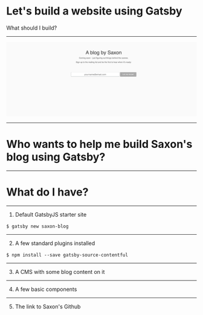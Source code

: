 # Let's build a website using Gatsby

What should I build?

---
![](./saxoncameroncom.png)

---
# Who wants to help me build Saxon's blog using Gatsby?

---
# What do I have?

---
1. Default GatsbyJS starter site

```
$ gatsby new saxon-blog
```

---
2. A few standard plugins installed

```
$ npm install --save gatsby-source-contentful
```

---
3. A CMS with some blog content on it

---
4. A few basic components

---
5. The link to Saxon's Github

